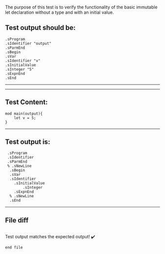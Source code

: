 The purpose of this test is to verify the functionality of the basic immutable let declaration without a type and with an initial value.

Test output should be:
--------------------------
```
.sProgram
.sIdentifier "output"
.sParmEnd
.sBegin
.sVar
.sIdentifier "v"
.sInitialValue
.sInteger "5"
.sExpnEnd
.sEnd

```
-------------------------


-------------------------

Test Content: 
-------------------------
```
mod main(output){
    let v = 5;
}
```
------------------------
Test output is: 
-------------------------
```
 .sProgram
 .sIdentifier
 .sParmEnd
 % .sNewLine
  .sBegin
  .sVar
  .sIdentifier
    .sInitialValue
        .sInteger
    .sExpnEnd
  % .sNewLine
  .sEnd

```
------------------------

File diff
-------------------------
```diff

```
Test output matches the expected output! :heavy_check_mark:

```
end file
